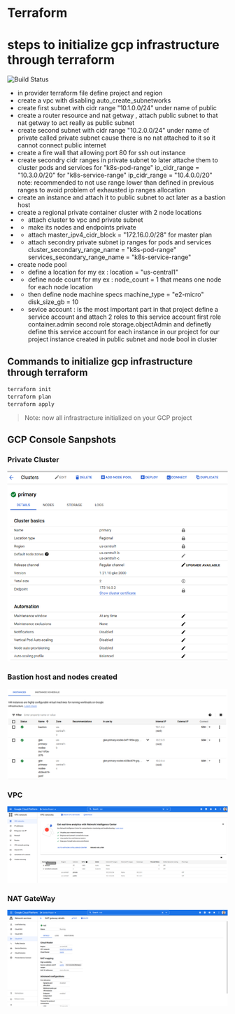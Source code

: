 # Terraform
# steps to initialize gcp infrastructure through terraform
![Build Status](https://assets-global.website-files.com/5ceab5395d0f478e169de7c0/5fd61d7fd7b9bf195b1680d5_Terraform.png)
- in provider terraform file define project and region 
- create a vpc with disabling auto_create_subnetworks
- create first subnet with cidr range "10.1.0.0/24" under name of public  
- create a router resource and nat getway , attach public subnet  to that nat getway to act really as public subnet 
- create second subnet with cidr range "10.2.0.0/24" under name of private
  called private subnet cause there is no nat attached to it so it cannot connect public internet 
- create a fire wall that allowing port 80 for ssh out instance  
- create secondry cidr ranges in private subnet to later attache them to cluster pods and services
  for "k8s-pod-range" ip_cidr_range = "10.3.0.0/20"
  for "k8s-service-range" ip_cidr_range = "10.4.0.0/20"
  note: recommended to not use range lower than defined in previous ranges
        to avoid problem of exhausted ip ranges allocation
- create an instance and attach it to public subnet to act later as a bastion host 
- create a regional private container cluster with 2 node locations 
- - attach cluster to vpc and private subnet 
- - make its nodes and endpoints private 
- - attach master_ipv4_cidr_block = "172.16.0.0/28" for master plan 
- - attach secondry private subnet ip ranges for pods and services
      cluster_secondary_range_name = "k8s-pod-range"
      services_secondary_range_name = "k8s-service-range"
- create node pool 
- - define a location for my ex : location = "us-central1"
- - define node count for my ex : node_count = 1  that means one node for each node location 
- - then define node machine specs 
       machine_type = "e2-micro"
       disk_size_gb = 10
- - sevice account : is the most important part in that project 
    define a service account and attach 2 roles to this service account 
    first role container.admin
    second role storage.objectAdmin 
    and definetly define this service account for each instance in our project 
    for our project instance created in public subnet and node bool in cluster 

## Commands to initialize gcp infrastructure through terraform

```sh
terraform init 
terraform plan
terraform apply 
```
> Note: now all infrastracture initialized on your GCP project 

## GCP Console Sanpshots
### Private Cluster 
![Build Status](https://github.com/sambo2021/GCP-Terraform-Kubernates-Task/blob/main/screen-shots/cluster.png?raw=true)
### Bastion host and nodes created 
![Build Status](https://github.com/sambo2021/GCP-Terraform-Kubernates-Task/blob/main/screen-shots/instances.png?raw=true)
### VPC
![Build Status](https://github.com/sambo2021/GCP-Terraform-Kubernates-Task/blob/main/screen-shots/vpc.png?raw=true)
### NAT GateWay
![Build Status](https://github.com/sambo2021/GCP-Terraform-Kubernates-Task/blob/main/screen-shots/nat.png?raw=true)





